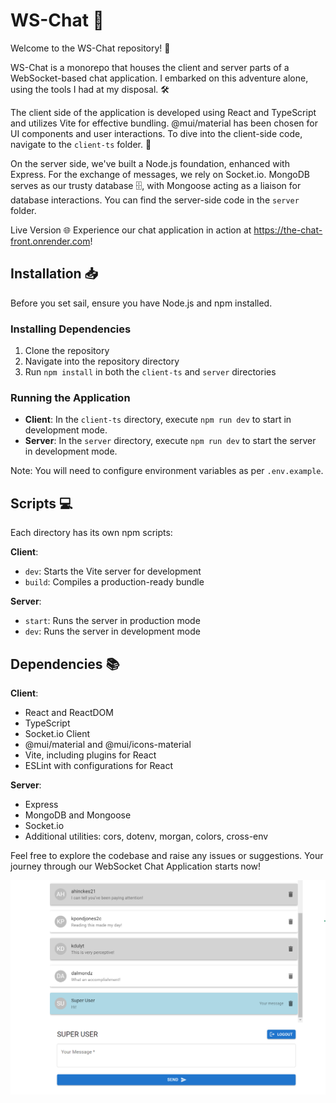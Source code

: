 # WS-Chat 🚀

Welcome to the WS-Chat repository! 🎉

WS-Chat is a monorepo that houses the client and server parts of a WebSocket-based chat application. I embarked on this adventure alone, using the tools I had at my disposal. 🛠️

The client side of the application is developed using React and TypeScript and utilizes Vite for effective bundling. @mui/material has been chosen for UI components and user interactions. To dive into the client-side code, navigate to the `client-ts` folder.  📁

On the server side, we've built a Node.js foundation, enhanced with Express. For the exchange of messages, we rely on Socket.io. MongoDB serves as our trusty database 🗄️, with Mongoose acting as a liaison for database interactions. You can find the server-side code in the `server` folder.

Live Version 🌐
Experience our chat application in action at <https://the-chat-front.onrender.com>!

## Installation 📥

Before you set sail, ensure you have Node.js and npm installed.

### Installing Dependencies

1. Clone the repository
2. Navigate into the repository directory
3. Run `npm install` in both the `client-ts` and `server` directories

### Running the Application

- **Client**: In the `client-ts` directory, execute `npm run dev` to start in development mode.
- **Server**: In the `server` directory, execute `npm run dev` to start the server in development mode.

Note: You will need to configure environment variables as per `.env.example`.

## Scripts 💻

Each directory has its own npm scripts:

**Client**:

- `dev`: Starts the Vite server for development
- `build`: Compiles a production-ready bundle

**Server**:

- `start`: Runs the server in production mode
- `dev`: Runs the server in development mode

## Dependencies  📚

**Client**:

- React and ReactDOM
- TypeScript
- Socket.io Client
- @mui/material and @mui/icons-material
- Vite, including plugins for React
- ESLint with configurations for React

**Server**:

- Express
- MongoDB and Mongoose
- Socket.io
- Additional utilities: cors, dotenv, morgan, colors, cross-env

Feel free to explore the codebase and raise any issues or suggestions. Your journey through our WebSocket Chat Application starts now!

![chat](image.png)
